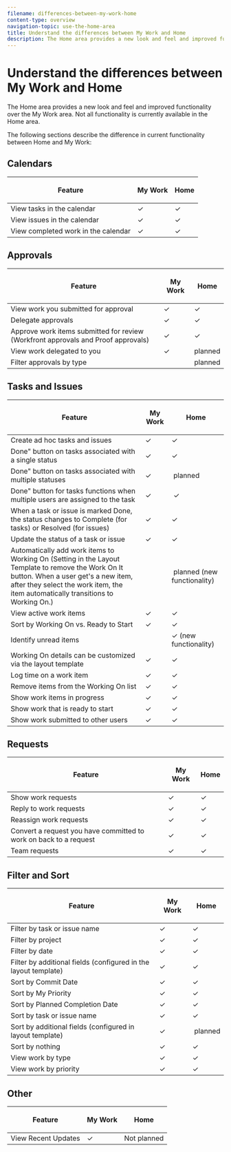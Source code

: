 ```yaml
---
filename: differences-between-my-work-home
content-type: overview
navigation-topic: use-the-home-area
title: Understand the differences between My Work and Home
description: The Home area provides a new look and feel and improved functionality over the My Work area. Not all functionality is currently available in the Home area.
---
```


# Understand the differences between My Work and Home

The Home area provides a new look and feel and improved functionality over the My Work area. Not all functionality is currently available in the Home area.

The following sections describe the difference in current functionality between Home and My Work:

## Calendars

<table cellspacing="15"> 
 <col> 
 <col> 
 <col> 
 <thead> 
  <tr> 
   <th> <p><span class="bold">Feature</span> </p> </th> 
   <th> <p><span class="bold">My Work</span> </p> </th> 
   <th> <p><span class="bold">Home</span> </p> </th> 
  </tr> 
 </thead> 
 <tbody> 
  <tr> 
   <td scope="col">View tasks in the calendar</td> 
   <td scope="col">✓</td> 
   <td scope="col">✓</td> 
  </tr> 
  <tr> 
   <td scope="col">View issues in the calendar</td> 
   <td scope="col">✓</td> 
   <td scope="col">✓</td> 
  </tr> 
  <tr> 
   <td scope="col">View completed work in the calendar</td> 
   <td scope="col">✓</td> 
   <td scope="col">✓</td> 
  </tr> 
 </tbody> 
</table>

## Approvals

<table cellspacing="15"> 
 <col> 
 <col> 
 <col> 
 <thead> 
  <tr> 
   <th> <p><span class="bold">Feature</span> </p> </th> 
   <th> <p><span class="bold">My Work</span> </p> </th> 
   <th> <p><span class="bold">Home</span> </p> </th> 
  </tr> 
 </thead> 
 <tbody> 
  <tr> 
   <td scope="col">View work you submitted for approval</td> 
   <td scope="col">✓</td> 
   <td scope="col">✓</td> 
  </tr> 
  <tr> 
   <td scope="col">Delegate approvals</td> 
   <td scope="col">✓</td> 
   <td scope="col">✓</td> 
  </tr> 
  <tr> 
   <td scope="col">Approve work items submitted for review (Workfront approvals and Proof approvals)</td> 
   <td scope="col">✓</td> 
   <td scope="col">✓</td> 
  </tr> 
  <tr> 
   <td scope="col">View work delegated to you</td> 
   <td scope="col">✓</td> 
   <td scope="col">planned</td> 
  </tr> 
  <tr> 
   <td scope="col"> Filter approvals by type </td> 
   <td scope="col">&nbsp;</td> 
   <td scope="col">planned</td> 
  </tr> 
 </tbody> 
</table>

## Tasks and Issues

<table cellspacing="15"> 
 <col> 
 <col> 
 <col> 
 <thead> 
  <tr> 
   <th> <p><span class="bold">Feature</span> </p> </th> 
   <th> <p><span class="bold">My Work</span> </p> </th> 
   <th> <p><span class="bold">Home</span> </p> </th> 
  </tr> 
 </thead> 
 <tbody> 
  <tr> 
   <td scope="col">Create ad hoc tasks and issues</td> 
   <td scope="col">✓</td> 
   <td scope="col">✓</td> 
  </tr> 
  <tr> 
   <td scope="col">Done" button on tasks associated with a single status</td> 
   <td scope="col">✓</td> 
   <td scope="col">✓</td> 
  </tr> 
  <tr> 
   <td scope="col">Done" button on tasks associated with multiple statuses</td> 
   <td scope="col">✓</td> 
   <td scope="col">&nbsp;planned</td> 
  </tr> 
  <tr> 
   <td scope="col">Done" button for tasks functions when multiple users are assigned to the task</td> 
   <td scope="col">✓</td> 
   <td scope="col"> &nbsp;✓ </td> 
  </tr> 
  <tr> 
   <td scope="col">When a task or issue is marked Done, the status changes to Complete (for tasks) or Resolved (for issues)</td> 
   <td scope="col">✓</td> 
   <td scope="col">✓</td> 
  </tr> 
  <tr> 
   <td scope="col">Update the status of a task or issue&nbsp;</td> 
   <td scope="col">✓</td> 
   <td scope="col">✓</td> 
  </tr> 
  <tr> 
   <td scope="col">Automatically add work items to Working On (Setting in the Layout Template to remove the Work On It button. When a user get's a new item, after they select the work item, the item automatically transitions to Working On.)</td> 
   <td scope="col">&nbsp;</td> 
   <td scope="col">&nbsp;planned (new functionality)</td> 
  </tr> 
  <tr> 
   <td scope="col">View active work items&nbsp;</td> 
   <td scope="col">✓</td> 
   <td scope="col">✓</td> 
  </tr> 
  <tr> 
   <td scope="col">Sort by Working On vs. Ready to Start</td> 
   <td scope="col">✓</td> 
   <td scope="col">✓</td> 
  </tr> 
  <tr> 
   <td scope="col">Identify unread items</td> 
   <td scope="col">&nbsp;</td> 
   <td scope="col">✓ (new functionality)</td> 
  </tr> 
  <tr> 
   <td scope="col">Working On details can be customized via the layout template&nbsp;</td> 
   <td scope="col">✓</td> 
   <td scope="col">✓</td> 
  </tr> 
  <tr> 
   <td scope="col">Log time on a work item&nbsp;</td> 
   <td scope="col">✓</td> 
   <td scope="col">✓</td> 
  </tr> 
  <tr> 
   <td scope="col">Remove items from the Working On list&nbsp;</td> 
   <td scope="col">✓</td> 
   <td scope="col">✓</td> 
  </tr> 
  <tr> 
   <td scope="col">Show work items in progress&nbsp;</td> 
   <td scope="col">✓</td> 
   <td scope="col">✓</td> 
  </tr> 
  <tr> 
   <td scope="col">Show work that is ready to start</td> 
   <td scope="col">✓</td> 
   <td scope="col">✓</td> 
  </tr> 
  <tr> 
   <td scope="col">Show work submitted to other users</td> 
   <td scope="col">✓</td> 
   <td scope="col">✓</td> 
  </tr> 
 </tbody> 
</table>

## Requests

<table cellspacing="15"> 
 <col> 
 <col> 
 <col> 
 <thead> 
  <tr> 
   <th> <p><span class="bold">Feature</span> </p> </th> 
   <th> <p><span class="bold">My Work</span> </p> </th> 
   <th> <p><span class="bold">Home</span> </p> </th> 
  </tr> 
 </thead> 
 <tbody> 
  <tr> 
   <td scope="col">Show work requests</td> 
   <td scope="col">✓</td> 
   <td scope="col">✓</td> 
  </tr> 
  <tr> 
   <td scope="col">Reply to work requests</td> 
   <td scope="col">✓</td> 
   <td scope="col">✓</td> 
  </tr> 
  <tr> 
   <td scope="col">Reassign work requests</td> 
   <td scope="col">✓</td> 
   <td scope="col">✓</td> 
  </tr> 
  <tr> 
   <td scope="col">Convert a request you have committed to work on back to a request</td> 
   <td scope="col">✓</td> 
   <td scope="col">✓</td> 
  </tr> 
  <tr> 
   <td scope="col">Team requests</td> 
   <td scope="col">✓</td> 
   <td scope="col">✓</td> 
  </tr> 
 </tbody> 
</table>

## Filter and Sort

<table cellspacing="15"> 
 <col> 
 <col> 
 <col> 
 <thead> 
  <tr> 
   <th> <p><span class="bold">Feature</span> </p> </th> 
   <th> <p><span class="bold">My Work</span> </p> </th> 
   <th> <p><span class="bold">Home</span> </p> </th> 
  </tr> 
 </thead> 
 <tbody> 
  <tr> 
   <td scope="col">Filter by task or issue name</td> 
   <td scope="col">✓</td> 
   <td scope="col">✓</td> 
  </tr> 
  <tr> 
   <td scope="col">Filter by project&nbsp;</td> 
   <td scope="col">✓</td> 
   <td scope="col">✓</td> 
  </tr> 
  <tr> 
   <td scope="col"> Filter by date&nbsp; </td> 
   <td scope="col">✓</td> 
   <td scope="col">✓</td> 
  </tr> 
  <tr> 
   <td scope="col">Filter by additional fields (configured in the layout template)&nbsp;</td> 
   <td scope="col">✓</td> 
   <td scope="col">✓</td> 
  </tr> 
  <tr> 
   <td scope="col"> Sort by Commit Date&nbsp; </td> 
   <td scope="col">✓</td> 
   <td scope="col">✓</td> 
  </tr> 
  <tr> 
   <td scope="col"> Sort by My Priority </td> 
   <td scope="col">✓</td> 
   <td scope="col">✓</td> 
  </tr> 
  <tr> 
   <td scope="col"> Sort by Planned Completion Date </td> 
   <td scope="col">✓</td> 
   <td scope="col">✓</td> 
  </tr> 
  <tr> 
   <td scope="col"> Sort by task or issue name </td> 
   <td scope="col">✓</td> 
   <td scope="col">✓</td> 
  </tr> 
  <tr> 
   <td scope="col">Sort by additional fields (configured in layout template)</td> 
   <td scope="col">✓</td> 
   <td scope="col">&nbsp;planned</td> 
  </tr> 
  <tr> 
   <td scope="col"> Sort by nothing </td> 
   <td scope="col">✓</td> 
   <td scope="col">✓</td> 
  </tr> 
  <tr> 
   <td scope="col">View work by type&nbsp;</td> 
   <td scope="col">✓</td> 
   <td scope="col">✓</td> 
  </tr> 
  <tr> 
   <td scope="col">View work by priority</td> 
   <td scope="col">✓</td> 
   <td scope="col">✓</td> 
  </tr> 
 </tbody> 
</table>

## Other

<table cellspacing="15"> 
 <col> 
 <col> 
 <col> 
 <thead> 
  <tr> 
   <th> <p><span class="bold">Feature</span> </p> </th> 
   <th> <p><span class="bold">My Work</span> </p> </th> 
   <th> <p><span class="bold">Home</span> </p> </th> 
  </tr> 
 </thead> 
 <tbody> 
  <tr> 
   <td scope="col">View Recent Updates</td> 
   <td scope="col">✓</td> 
   <td scope="col"> Not planned </td> 
  </tr> 
 </tbody> 
</table>

